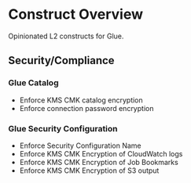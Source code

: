 # Construct Overview

Opinionated L2 constructs for Glue.

## Security/Compliance

### Glue Catalog
* Enforce KMS CMK catalog encryption
* Enforce connection password encryption

### Glue Security Configuration
* Enforce Security Configuration Name
* Enforce KMS CMK Encryption of CloudWatch logs
* Enforce KMS CMK Encryption of Job Bookmarks
* Enforce KMS CMK Encryption of S3 output